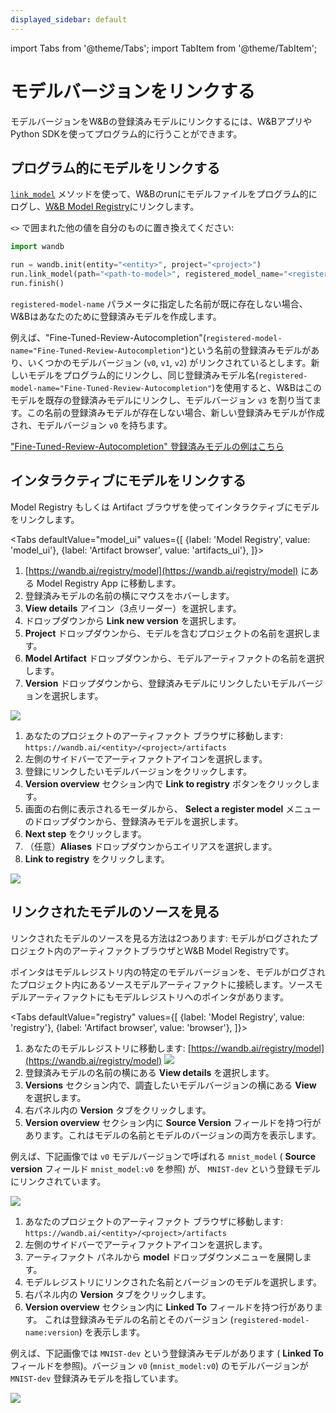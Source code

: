 ```yaml
---
displayed_sidebar: default
---
```

import Tabs from '@theme/Tabs';
import TabItem from '@theme/TabItem';

# モデルバージョンをリンクする

モデルバージョンをW&Bの登録済みモデルにリンクするには、W&BアプリやPython SDKを使ってプログラム的に行うことができます。

## プログラム的にモデルをリンクする

[`link_model`](../../ref/python/run.md#link_model) メソッドを使って、W&Bのrunにモデルファイルをプログラム的にログし、[W&B Model Registry](./intro.md)にリンクします。

`<>` で囲まれた他の値を自分のものに置き換えてください:

```python
import wandb

run = wandb.init(entity="<entity>", project="<project>")
run.link_model(path="<path-to-model>", registered_model_name="<registered-model-name>")
run.finish()
```

`registered-model-name` パラメータに指定した名前が既に存在しない場合、W&Bはあなたのために登録済みモデルを作成します。

例えば、"Fine-Tuned-Review-Autocompletion"(`registered-model-name="Fine-Tuned-Review-Autocompletion"`)という名前の登録済みモデルがあり、いくつかのモデルバージョン (`v0`, `v1`, `v2`) がリンクされているとします。新しいモデルをプログラム的にリンクし、同じ登録済みモデル名(`registered-model-name="Fine-Tuned-Review-Autocompletion"`)を使用すると、W&Bはこのモデルを既存の登録済みモデルにリンクし、モデルバージョン `v3` を割り当てます。この名前の登録済みモデルが存在しない場合、新しい登録済みモデルが作成され、モデルバージョン `v0` を持ちます。

["Fine-Tuned-Review-Autocompletion" 登録済みモデルの例はこちら](https://wandb.ai/reviewco/registry/model?selectionPath=reviewco%2Fmodel-registry%2FFinetuned-Review-Autocompletion&view=all-models)

## インタラクティブにモデルをリンクする
Model Registry もしくは Artifact ブラウザを使ってインタラクティブにモデルをリンクします。

<Tabs
  defaultValue="model_ui"
  values={[
    {label: 'Model Registry', value: 'model_ui'},
    {label: 'Artifact browser', value: 'artifacts_ui'},
  ]}>
  <TabItem value="model_ui">

1. [https://wandb.ai/registry/model](https://wandb.ai/registry/model) にある Model Registry App に移動します。
2. 登録済みモデルの名前の横にマウスをホバーします。
3.  **View details** アイコン（3点リーダー）を選択します。
4. ドロップダウンから **Link new version** を選択します。
5. **Project** ドロップダウンから、モデルを含むプロジェクトの名前を選択します。
6. **Model Artifact** ドロップダウンから、モデルアーティファクトの名前を選択します。
7. **Version** ドロップダウンから、登録済みモデルにリンクしたいモデルバージョンを選択します。

![](/images/models/link_model_wmodel_reg.gif)

  </TabItem>
  <TabItem value="artifacts_ui">

1. あなたのプロジェクトのアーティファクト ブラウザに移動します: `https://wandb.ai/<entity>/<project>/artifacts`
2. 左側のサイドバーでアーティファクトアイコンを選択します。
3. 登録にリンクしたいモデルバージョンをクリックします。
4. **Version overview** セクション内で **Link to registry** ボタンをクリックします。
5. 画面の右側に表示されるモーダルから、 **Select a register model** メニューのドロップダウンから、登録済みモデルを選択します。
6. **Next step** をクリックします。
7. （任意）**Aliases** ドロップダウンからエイリアスを選択します。
8. **Link to registry** をクリックします。

![](/images/models/manual_linking.gif)

  </TabItem>
</Tabs>

## リンクされたモデルのソースを見る

リンクされたモデルのソースを見る方法は2つあります: モデルがログされたプロジェクト内のアーティファクトブラウザとW&B Model Registryです。

ポインタはモデルレジストリ内の特定のモデルバージョンを、モデルがログされたプロジェクト内にあるソースモデルアーティファクトに接続します。ソースモデルアーティファクトにもモデルレジストリへのポインタがあります。

<Tabs
  defaultValue="registry"
  values={[
    {label: 'Model Registry', value: 'registry'},
    {label: 'Artifact browser', value: 'browser'},
  ]}>
  <TabItem value="registry">

1. あなたのモデルレジストリに移動します: [https://wandb.ai/registry/model](https://wandb.ai/registry/model)
![](/images/models/create_registered_model_1.png)
2. 登録済みモデルの名前の横にある **View details** を選択します。
3. **Versions** セクション内で、調査したいモデルバージョンの横にある **View** を選択します。
4. 右パネル内の **Version** タブをクリックします。
5. **Version overview** セクション内に **Source Version** フィールドを持つ行があります。これはモデルの名前とモデルのバージョンの両方を表示します。

例えば、下記画像では `v0` モデルバージョンで呼ばれる `mnist_model` ( **Source version** フィールド `mnist_model:v0` を参照) が、 `MNIST-dev` という登録モデルにリンクされています。

![](/images/models/view_linked_model_registry.png)

  </TabItem>
  <TabItem value="browser">

1. あなたのプロジェクトのアーティファクト ブラウザに移動します: `https://wandb.ai/<entity>/<project>/artifacts`
2. 左側のサイドバーでアーティファクトアイコンを選択します。
3. アーティファクト パネルから **model** ドロップダウンメニューを展開します。
4. モデルレジストリにリンクされた名前とバージョンのモデルを選択します。
5. 右パネル内の **Version** タブをクリックします。
6. **Version overview** セクション内に **Linked To** フィールドを持つ行があります。 これは登録済みモデルの名前とそのバージョン (`registered-model-name:version`) を表示します。

例えば、下記画像では `MNIST-dev` という登録済みモデルがあります ( **Linked To** フィールドを参照)。バージョン `v0` (`mnist_model:v0`) のモデルバージョンが `MNIST-dev` 登録済みモデルを指しています。

![](/images/models/view_linked_model_artifacts_browser.png)

  </TabItem>
</Tabs>